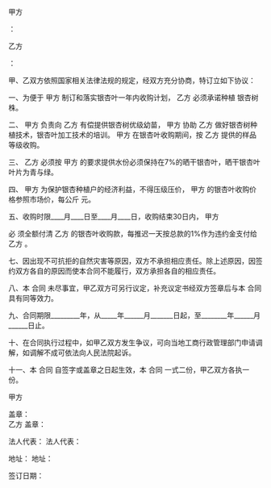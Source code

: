 
 




 


甲方


：



乙方


：


甲、乙双方依照国家相关法律法规的规定，经双方充分协商，特订立如下协议：


一、为便于
甲方
制订和落实银杏叶一年内收购计划，
乙方
必须承诺种植               银杏树        株。


二、
甲方
负责向
乙方
有偿提供银杏树优级幼苗，
甲方
协助
乙方
做好银杏树种植技术，银杏叶加工技术的培训。
甲方
在银杏叶收购期间，按
乙方
提供的样品等级收购。


三、
乙方
必须按
甲方
的要求提供水份必须保持在7%的晒干银杏叶，晒干银杏叶叶片为青与绿。


四、
甲方
为保护银杏种植户的经济利益，不得压级压价，
甲方
的银杏叶收购价格参照市场价，每公斤       元。


五、收购时限____月____日至____月____日，收购结束30日内，
甲方

必
须全额付清
乙方
的银杏叶收购款，每推迟一天按总款的1%作为违约金支付给
乙方
。


七、因出现不可抗拒的自然灾害等原因，双方不承担相应责任。除上述原因，因签约双方各自的原因而使本合同不能履行，双方承担各自的相应责任。


八、本
合同
未尽事宜，甲乙双方可另行议定，补充议定书经双方签章后与本
合同
具有同等效力。


九、合同期限_________年，从_____年______月_______日起，至________年______月______日止。


十、在合同执行过程中，如甲乙双方发生争议，可向当地工商行政管理部门申请调解，如调解不成可依法向人民法院起诉。


十一、本
合同
自签字或盖章之日起生效，本
合同
一式二份，甲乙双方各执一份。



甲方


盖章：                  
乙方
盖章：


法人代表：                  法人代表：


地址：                      地址：


                            

签订日期：


 


 

 
 
 
 
 
  


  
 

  


  


  
 
 
 
 

